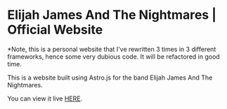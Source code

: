 # Elijah James And The Nightmares | Official Website

\*Note, this is a personal website that I've rewritten 3 times in
3 different frameworks, hence some very dubious code. It will be refactored
in good time.

This is a website built using Astro.js for the band Elijah James And The Nightmares.

You can view it live [HERE](https://www.ejhallows.com/).
